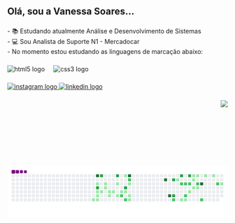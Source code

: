 <h2 align="left">Olá, sou a Vanessa Soares...</h2>

###

<p align="left">- 📚 Estudando atualmente Análise e Desenvolvimento de Sistemas <br>- 💻 Sou Analista de Suporte N1 - Mercadocar <br>- No momento estou estudando as linguagens de marcação abaixo:</p>

###

<div align="left">
  <img src="https://cdn.jsdelivr.net/gh/devicons/devicon/icons/html5/html5-original.svg" height="30" alt="html5 logo"  />
  <img width="12" />
  <img src="https://cdn.jsdelivr.net/gh/devicons/devicon/icons/css3/css3-original.svg" height="30" alt="css3 logo"  />
</div>

###

<div align="left">
  <a href="instagram.com/van.soareez/" target="_blank">
    <img src="https://img.shields.io/static/v1?message=Instagram&logo=instagram&label=&color=E4405F&logoColor=white&labelColor=&style=for-the-badge" height="35" alt="instagram logo"  />
  </a>
  <a href="https://www.linkedin.com/in/vanessa-soares-a37b52248/" target="_blank">
    <img src="https://img.shields.io/static/v1?message=LinkedIn&logo=linkedin&label=&color=0077B5&logoColor=white&labelColor=&style=for-the-badge" height="35" alt="linkedin logo"  />
  </a>
</div>

###

<img align="right" height="150" src="https://i.imgflip.com/65efzo.gif"  />

###

# ![snake gif](https://github.com/V4n-Soar3s/V4n-Soar3s/blob/output/github-contribution-grid-snake.gif)
